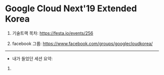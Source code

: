 # Google Cloud Next'19 Extended Korea

1. 기술트랙 목차: https://festa.io/events/256  

2. facebook 그룹: https://www.facebook.com/groups/googlecloudkorea/

<hr>

- 내가 들었던 세션 요약:

1. 
